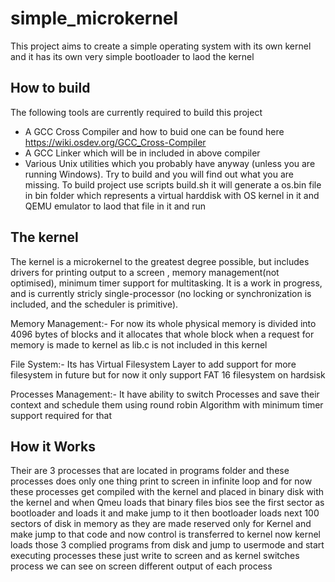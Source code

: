 # simple_microkernel

This project aims to create a simple operating system with its own kernel and it has its own very simple bootloader to laod the kernel

## How to build

The following tools are currently required to build this project
* A GCC Cross Compiler and how to buid one can be found here https://wiki.osdev.org/GCC_Cross-Compiler
* A GCC Linker which will be in included in above compiler
* Various Unix utilities which you probably have anyway (unless you are running Windows). Try to build and you will find out what you are missing.
To build project use scripts build.sh it will generate a os.bin file in bin folder which represents a virtual harddisk with OS kernel in it and QEMU emulator to laod that file in it and run

## The kernel

The kernel is a microkernel to the greatest degree possible, but includes drivers for printing  output to a screen , memory management(not optimised), minimum timer support for multitasking. It is a work in progress, and is currently stricly single-processor (no locking or synchronization is included, and the scheduler is primitive).

Memory Management:- For now its whole physical memory is divided into 4096 bytes of blocks and it allocates that whole block when a request for memory is made to kernel as lib.c is not included in this kernel

File System:- Its has Virtual Filesystem Layer to add support for more filesystem in future but for now it only support  FAT 16 filesystem on hardsisk 

Processes Management:- It have ability to switch Processes and save their context and schedule them using round robin Algorithm with minimum timer support required for that

## How it Works

Their are 3 processes that are located in programs folder and these processes does only one thing print to screen in infinite loop 
and for now these processes get compiled with the kernel and placed in binary disk with the kernel and when Qmeu loads that binary files bios see the first sector as bootloader and loads it and make jump to it then bootloader loads next 100 sectors of disk in memory as they are made reserved only for Kernel and make jump to that code and now control is transferred to kernel now kernel loads those 3 complied programs from disk and jump to usermode and start executing processes these  just write to screen and as kernel switches process we can see on screen different output of each process 